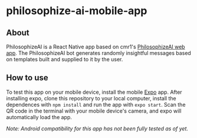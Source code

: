 # philosophize-ai-mobile-app

## About

PhilosophizeAI is a React Native app based on cmr1's [PhilosophizeAI web app](https://github.com/cmr1/philosophize-ai). The PhilosophizeAI bot generates randomly insightful messages based on templates built and supplied to it by the user.

## How to use
To test this app on your mobile device, install the mobile [Expo](https://expo.io/) app.
After installing expo, clone this repository to your local computer, install the dependences with `npm install` and run the app with `expo start`. Scan the QR code in the terminal with your mobile device's camera, and expo will automatically load the app.

*Note: Android compatibility for this app has not been fully tested as of yet.*
